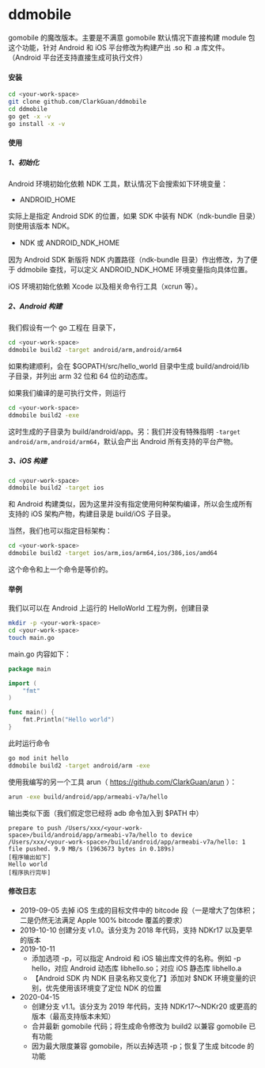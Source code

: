 # ddmobile

gomobile 的魔改版本。主要是不满意 gomobile 默认情况下直接构建 module 包这个功能，针对 Android 和 iOS 平台修改为构建产出 .so 和 .a 库文件。（Android 平台还支持直接生成可执行文件）

#### 安装

```bash
cd <your-work-space>
git clone github.com/ClarkGuan/ddmobile
cd ddmobile
go get -x -v
go install -x -v
```

#### 使用

##### 1、初始化

Android 环境初始化依赖 NDK 工具，默认情况下会搜索如下环境变量：

* ANDROID_HOME

实际上是指定 Android SDK 的位置，如果 SDK 中装有 NDK（ndk-bundle 目录）则使用该版本 NDK。

* NDK 或 ANDROID_NDK_HOME

因为 Android SDK 新版将 NDK 内置路径（ndk-bundle 目录）作出修改，为了便于 ddmobile 查找，可以定义 ANDROID_NDK_HOME 环境变量指向具体位置。

iOS 环境初始化依赖 Xcode 以及相关命令行工具（xcrun 等）。

##### 2、Android 构建

我们假设有一个 go 工程在 <your-work-space> 目录下，

```bash
cd <your-work-space>
ddmobile build2 -target android/arm,android/arm64
```

如果构建顺利，会在 $GOPATH/src/hello_world 目录中生成 build/android/lib 子目录，并列出 arm 32 位和 64 位的动态库。

如果我们编译的是可执行文件，则运行

```bash
cd <your-work-space>
ddmobile build2 -exe
```

这时生成的子目录为 build/android/app。另：我们并没有特殊指明 `-target android/arm,android/arm64`，默认会产出 Android 所有支持的平台产物。

##### 3、iOS 构建

```bash
cd <your-work-space>
ddmobile build2 -target ios
```

和 Android 构建类似，因为这里并没有指定使用何种架构编译，所以会生成所有支持的 iOS 架构产物，构建目录是 build/iOS 子目录。

当然，我们也可以指定目标架构：

```bash
cd <your-work-space>
ddmobile build2 -target ios/arm,ios/arm64,ios/386,ios/amd64
```

这个命令和上一个命令是等价的。

#### 举例

我们以可以在 Android 上运行的 HelloWorld 工程为例，创建目录

```bash
mkdir -p <your-work-space>
cd <your-work-space>
touch main.go
```

main.go 内容如下：

```go
package main

import (
	"fmt"
)

func main() {
	fmt.Println("Hello world")
}
```

此时运行命令

```bash
go mod init hello
ddmobile build2 -target android/arm -exe
```

使用我编写的另一个工具 arun（ https://github.com/ClarkGuan/arun ）：

```bash
arun -exe build/android/app/armeabi-v7a/hello
```

输出类似下面（我们假定您已经将 adb 命令加入到 $PATH 中）

```
prepare to push /Users/xxx/<your-work-space>/build/android/app/armeabi-v7a/hello to device
/Users/xxx/<your-work-space>/build/android/app/armeabi-v7a/hello: 1 file pushed. 9.9 MB/s (1963673 bytes in 0.189s)
[程序输出如下]
Hello world
[程序执行完毕]
```

#### 修改日志

* 2019-09-05 去掉 iOS 生成的目标文件中的 bitcode 段（一是增大了包体积；二是仍然无法满足 Apple 100% bitcode 覆盖的要求）
* 2019-10-10 创建分支 v1.0。该分支为 2018 年代码，支持 NDKr17 以及更早的版本
* 2019-10-11
    * 添加选项 -p，可以指定 Android 和 iOS 输出库文件的名称。例如 -p hello，对应 Android 动态库 libhello.so；对应 iOS 静态库 libhello.a
    * 【Android SDK 内 NDK 目录名称又变化了】添加对 $NDK 环境变量的识别，优先使用该环境变了定位 NDK 的位置
* 2020-04-15
    * 创建分支 v1.1。该分支为 2019 年代码，支持 NDKr17～NDKr20 或更高的版本（最高支持版本未知）
    * 合并最新 gomobile 代码；将生成命令修改为 build2 以兼容 gomobile 已有功能
    * 因为最大限度兼容 gomobile，所以去掉选项 -p；恢复了生成 bitcode 的功能
